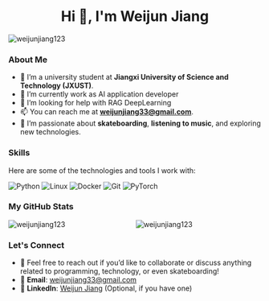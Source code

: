 <h1 align="center">Hi 👋, I'm Weijun Jiang</h1>

<p align="left"> 
  <img src="https://komarev.com/ghpvc/?username=weijunjiang123&label=Profile%20views&color=0e75b6&style=flat" alt="weijunjiang123" /> 
</p>

### About Me
- 🏫 I’m a university student at **Jiangxi University of Science and Technology (JXUST)**.
- 🌱 I’m currently work as AI application developer
- 🤔 I’m looking for help with RAG DeepLearning
- 📫 You can reach me at **weijunjiang33@gmail.com**.
- 👀 I’m passionate about **skateboarding**, **listening to music**, and exploring new technologies.

### Skills
Here are some of the technologies and tools I work with:

<p align="left">
  <img src="https://img.shields.io/badge/Python-3776AB?style=for-the-badge&logo=python&logoColor=white" alt="Python" />
  <img src="https://img.shields.io/badge/Linux-FCC624?style=for-the-badge&logo=linux&logoColor=black" alt="Linux" />
  <img src="https://img.shields.io/badge/Docker-2496ED?style=for-the-badge&logo=docker&logoColor=white" alt="Docker" />
  <img src="https://img.shields.io/badge/Git-F05032?style=for-the-badge&logo=git&logoColor=white" alt="Git" />
  <img src="https://img.shields.io/badge/PyTorch-EE4C2C?style=for-the-badge&logo=pytorch&logoColor=white" alt="PyTorch" />

</p>

### My GitHub Stats

<p align="center">
  <img align="left" src="https://github-readme-stats.vercel.app/api/top-langs?username=weijunjiang123&show_icons=true&locale=en&layout=compact&theme=radical" alt="weijunjiang123" />
  <img align="center" src="https://github-readme-stats.vercel.app/api?username=weijunjiang123&show_icons=true&locale=en&theme=radical" alt="weijunjiang123" />
</p>


### Let's Connect
- 💬 Feel free to reach out if you’d like to collaborate or discuss anything related to programming, technology, or even skateboarding!
- 📧 **Email**: weijunjiang33@gmail.com
- 🔗 **LinkedIn**: [Weijun Jiang](https://www.linkedin.com/in/weijunjiang123) (Optional, if you have one)



<!---
weijunjiang123/weijunjiang123 is a ✨ special ✨ repository because its `README.md` (this file) appears on your GitHub profile.
You can click the Preview link to take a look at your changes.
--->
